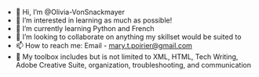 - 👋 Hi, I’m @Olivia-VonSnackmayer
- 👀 I’m interested in learning as much as possible! 
- 🌱 I’m currently learning Python and French
- 💞️ I’m looking to collaborate on anything my skillset would be suited to
- 📫 How to reach me: Email - mary.t.poirier@gmail.com
- 🔧 My toolbox includes but is not limited to XML, HTML, Tech Writing, Adobe Creative Suite, organization, troubleshooting, and communication

<!---
Olivia-VonSnackmayer/Olivia-VonSnackmayer is a ✨ special ✨ repository because its `README.md` (this file) appears on your GitHub profile.
You can click the Preview link to take a look at your changes.
--->
